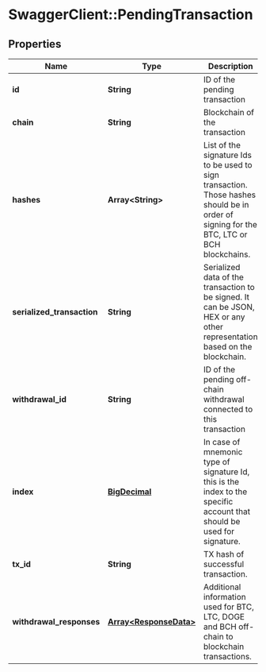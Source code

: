 # SwaggerClient::PendingTransaction

## Properties
Name | Type | Description | Notes
------------ | ------------- | ------------- | -------------
**id** | **String** | ID of the pending transaction | 
**chain** | **String** | Blockchain of the transaction | 
**hashes** | **Array&lt;String&gt;** | List of the signature Ids to be used to sign transaction. Those hashes should be in order of signing for the BTC, LTC or BCH blockchains. | 
**serialized_transaction** | **String** | Serialized data of the transaction to be signed. It can be JSON, HEX or any other representation based on the blockchain. | 
**withdrawal_id** | **String** | ID of the pending off-chain withdrawal connected to this transaction | [optional] 
**index** | [**BigDecimal**](BigDecimal.md) | In case of mnemonic type of signature Id, this is the index to the specific account that should be used for signature. | [optional] 
**tx_id** | **String** | TX hash of successful transaction. | [optional] 
**withdrawal_responses** | [**Array&lt;ResponseData&gt;**](ResponseData.md) | Additional information used for BTC, LTC, DOGE and BCH off-chain to blockchain transactions. | [optional] 

